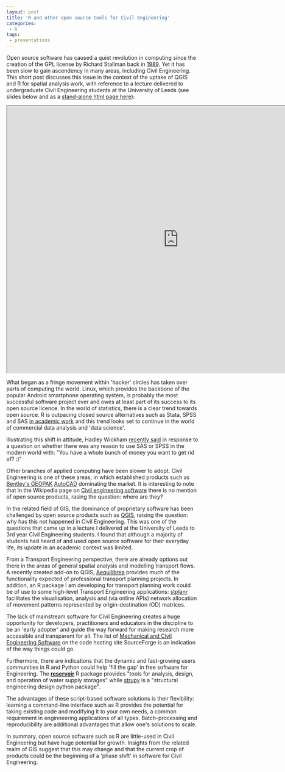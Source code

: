 ```yaml
---
layout: post
title: 'R and other open source tools for Civil Engineering'
categories:
 - R
tags:
 - presentations
---
```


Open source software has caused a quiet revolution in computing since
the creation of the GPL license by Richard Stallman back in
[1989](https://en.wikipedia.org/wiki/GNU_General_Public_License). Yet it has been slow
to gain ascendency in many areas, including Civil Engineering. This short post discusses this
issue in the context of the uptake of QGIS and R for spatial analysis work, with reference
to a lecture delivered to undergraduate Civil Engineering students at the University of Leeds
(see slides below and as a [stand-alone html page here](http://robinlovelace.net/presentations/pct-pres.html)):

<!--more-->

<iframe src="http://robinlovelace.net/presentations/pct-pres.html" width="900" height="700"></iframe>


What began as a fringe movement within 'hacker' circles has taken over parts of computing the world.
Linux, which provides the backbone of the popular Android smartphone operating system,
is probably the most successful software project ever and owes at least part of its success to its
open source licence. In the world of statistics, there is a clear trend towards open source.
R is outpacing closed source alternatives such as Stata, SPSS and SAS 
[in academic work](http://r4stats.com/2015/03/30/fastest-growing-analytics-2015/) and this
trend looks set to continue in the world of commercial data analysis and 'data science'.

Illustrating this shift in attitude, Hadley Wickham
[recently said](https://www.reddit.com/r/dataisbeautiful/comments/3mp9r7/im_hadley_wickham_chief_scientist_at_rstudio_and/) in response to a question on
whether there was any reason to use SAS or SPSS in the modern world with:
"You have a whole bunch of money you want to get rid of? :)"

Other branches of applied computing have been slower to adopt. Civil Engineering is
one of these areas, in which established products such as
[Bentley's GEOPAK](http://www.bentley.com/en-gb/Products/GEOPAK+Civil+Engineering+Suite/)
[AutoCAD](http://www.autodesk.co.uk/products/autocad-civil-3d/overview) dominating the market.
It is interesting to note that in the Wikipedia page on
[Civil engineering software](https://en.wikipedia.org/wiki/Civil_engineering_software)
there is no mention of open source products, rasing the question: where are they?

In the related field of GIS, the dominance of proprietary software has been challenged by
open source products such as [QGIS](http://www.qgis.org/en/site/), raising the question:
why has this not happened in Civil Engineering. This was one of the questions
that came up in a lecture I delivered at the University of Leeds to 3rd year
Civil Engineering students. I found that although a majority of students had heard of
and used open source software for their everyday life, its update in an academic context was limited.

From a Transport Engineering perspective, there are already options out there in the areas of
general spatial analysis and modelling transport flows. A recently created add-on to
QGIS, [Aequilibrea](http://www.aequilibrae.com/) provides much of the functionality
expected of professional transport planning projects. In addition, an R package I am developing
for transport planning work could be of use to some high-level Transport Engineering applications:
[stplanr](https://github.com/Robinlovelace/stplanr) facilitates the visualisation, analysis and
(via online APIs) network allocation of movement patterns represented by origin-destination
(OD) matrices.

The lack of mainstream software for Civil Engineering creates a huge opportunity for
developers, practitioners and educators in the discipline to be an 'early adopter'
and guide the way forward for making research more accessible and transparent for all.
The list of [Mechanical and Civil Engineering Software](http://sourceforge.net/directory/science-engineering/mechcivileng/os:linux/freshness:recently-updated/)
on the code hosting site SourceForge is an indication of the way things could go.

Furthermore, there are indications that the dynamic and fast-growing users communities
in R and Python could help 'fill the gap' in free software for Engineering.
The [**reservoir**](https://cran.fhcrc.org/web/packages/reservoir/index.html) R package
provides "tools for analysis, design, and operation of water supply storages" while
[strupy](https://pypi.python.org/pypi/strupy/) is a
"structural engineering design python package".

The advantages of these script-based software solutions is their flexibility: learning
a command-line interface such as R provides the potential for taking existing code and
modifying it to your own needs, a common requirement in enginneering applications
of all types. Batch-processing and reproducibility are additional advantages that
allow one's solutions to scale.

In summary, open source software such as R are little-used in Civil Engineering
but have huge potential for growth. Insights from the related realm of GIS
suggest that this may change and that the current crop of products could be
the beginning of a 'phase shift' in software for Civil Engineering.

